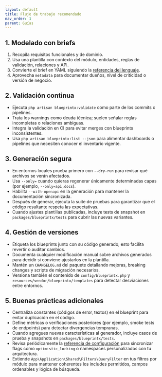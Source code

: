 ```yaml
---
layout: default
title: Flujo de trabajo recomendado
nav_order: 1
parent: Guías
---
```


## 1. Modelado con briefs

1. Recopila requisitos funcionales y de dominio.
2. Usa una plantilla con contexto del módulo, entidades, reglas de validación, relaciones y API.
3. Convierte el brief en YAML siguiendo la [referencia del lenguaje](../reference/blueprint-format.html).
4. Aprovecha `metadata` para documentar dueños, nivel de criticidad o versión de negocio.

## 2. Validación continua

- Ejecuta `php artisan blueprintx:validate` como parte de los commits o pipelines.
- Trata los warnings como deuda técnica; suelen señalar reglas incompletas o relaciones ambiguas.
- Integra la validación en CI para evitar merges con blueprints inconsistentes.
- Usa `php artisan blueprintx:list --json` para alimentar dashboards o pipelines que necesiten conocer el inventario vigente.

## 3. Generación segura

- En entornos locales prueba primero con `--dry-run` para revisar qué archivos se verán afectados.
- Usa `--only=` cuando quieras regenerar únicamente determinadas capas (por ejemplo, `--only=api,docs`).
- Habilita `--with-openapi` en la generación para mantener la documentación sincronizada.
- Después de generar, ejecuta la suite de pruebas para garantizar que el código resultante respeta las expectativas.
- Cuando ajustes plantillas publicadas, incluye tests de snapshot en `packages/blueprintx/tests` para cubrir las nuevas variantes.

## 4. Gestión de versiones

- Etiqueta los blueprints junto con su código generado; esto facilita revertir o auditar cambios.
- Documenta cualquier modificación manual sobre archivos generados para decidir si conviene ajustarlos en la plantilla.
- Mantén un `CHANGELOG.md` del paquete detallando mejoras, breaking changes y scripts de migración necesarios.
- Versiona también el contenido de `config/blueprintx.php` y `resources/vendor/blueprintx/templates` para detectar desviaciones entre entornos.

## 5. Buenas prácticas adicionales

- Centraliza constantes (códigos de error, textos) en el blueprint para evitar duplicación en el código.
- Define métricas o verificaciones posteriores (por ejemplo, smoke tests de endpoints) para detectar divergencias tempranas.
- Cuando agregues nuevas características al generador, incluye casos de prueba y snapshots en `packages/blueprintx/tests`.
- Revisa periódicamente la [referencia de configuración](../reference/configuration.html) para sincronizar flags como `optimistic_locking` o namespaces personalizados con tu arquitectura.
- Extiende `App\Application\Shared\Filters\QueryFilter` en tus filtros por módulo para mantener coherentes los includes permitidos, campos ordenables y lógica de búsqueda.
